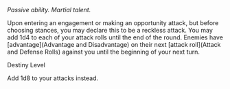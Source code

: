 *Passive ability. Martial talent.*

Upon entering an engagement or making an opportunity attack, but before choosing stances, you may declare this to be a reckless attack. You may add 1d4 to each of your attack rolls until the end of the round. Enemies have [advantage](Advantage and Disadvantage) on their next [attack roll](Attack and Defense Rolls) against you until the beginning of your next turn.

<div class="destiny-level">Destiny Level</div class="destiny-level">

Add 1d8 to your attacks instead.
